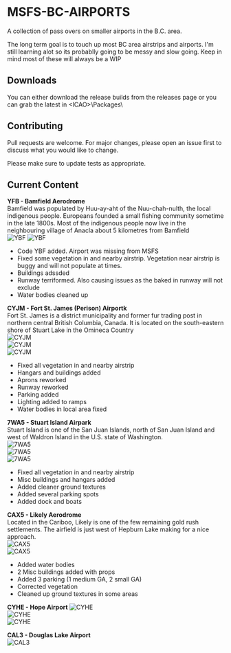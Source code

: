 # MSFS-BC-AIRPORTS

A collection of pass overs on smaller airports in the B.C. area. 

The long term goal is to touch up most BC area airstrips and airports. 
I'm still learning alot so its probablly going to be messy and slow going. Keep in mind most of these will always be a WIP

## Downloads  
You can either download the release builds from the releases page or you can grab the latest in \<ICAO>\Packages\

## Contributing
Pull requests are welcome. For major changes, please open an issue first to discuss what you would like to change.

Please make sure to update tests as appropriate.


## Current Content 
    
__YFB - Bamfield Aerodrome__  
Bamfield was populated by Huu-ay-aht of the Nuu-chah-nulth, the local indigenous people. Europeans founded a small fishing community sometime in the late 1800s. Most of the indigenous people now live in the neighbouring village of Anacla about 5 kilometres from Bamfield  
![YBF](/Media/Screenshots/YBF/1.jpg) 
![YBF](/Media/Screenshots/YBF/1.jpg)
* Code YBF added. Airport was missing from MSFS
* Fixed some vegetation in and nearby airstrip. Vegetation near airstrip is buggy and will not populate at times.
* Buildings adssded   
* Runway terriformed. Also causing issues as the baked in runway will not exclude
* Water bodies cleaned up
  
__CYJM - Fort St. James (Perison) Airportk__  
Fort St. James is a district municipality and former fur trading post in northern central British Columbia, Canada. It is located on the south-eastern shore of Stuart Lake in the Omineca Country  
![CYJM](/Media/Screenshots/CYJM/1.jpg)  
![CYJM](/Media/Screenshots/CYJM/2.jpg)  
![CYJM](/Media/Screenshots/CYJM/3.jpg)  
* Fixed all vegetation in and nearby airstrip
* Hangars and buildings added
* Aprons reworked
* Runway reworked
* Parking added
* Lighting added to ramps
* Water bodies in local area fixed

  
__7WA5 - Stuart Island Airpark__  
Stuart Island is one of the San Juan Islands, north of San Juan Island and west of Waldron Island in the U.S. state of Washington.  
![7WA5](/Media/Screenshots/7WA5/1.jpg)  
![7WA5](/Media/Screenshots/7WA5/2.jpg)  
![7WA5](/Media/Screenshots/7WA5/3.jpg)  
* Fixed all vegetation in and nearby airstrip
* Misc buildings and hangars added
* Added cleaner ground textures  
* Added several parking spots
* Added dock and boats
  

__CAX5 - Likely Aerodrome__  
Located in the Cariboo, Likely is one of the few remaining gold rush settlements. The airfield is just west of Hepburn Lake making for a nice approach.  
![CAX5](/Media/Screenshots/CAX5/1.jpg)  
![CAX5](/Media/Screenshots/CAX5/2.jpg)  
* Added water bodies
* 2 Misc buildings added with props
* Added 3 parking (1 medium GA, 2 small GA)
* Corrected  vegetation
* Cleaned up ground textures in some areas  


__CYHE - Hope Airport__
![CYHE](/Media/Screenshots/CYHE/1.jpg)  
![CYHE](/Media/Screenshots/CYHE/2.jpg)  
![CYHE](/Media/Screenshots/CYHE/3.jpg)  
  
__CAL3 - Douglas Lake Airport__  
![CAL3](/Media/Screenshots/CAL3/1.jpg)  
